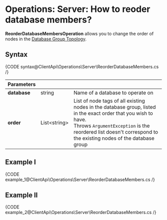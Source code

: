 # Operations: Server: How to reoder database members?

**ReorderDatabaseMembersOperation** allows you to change the order of nodes in the [Database Group Topology](../../../studio/database/settings/manage-database-group).

## Syntax

{CODE syntax@ClientApi\Operations\Server\ReorderDatabaseMembers.cs /}

| Parameters | | |
| ------------- | ------------- | ----- |
| **database** | string | Name of a database to operate on |
| **order** | List\<string> | List of node tags of all existing nodes in the database group, listed in the exact order that you wish to have. <br> Throws `ArgumentException` is the reordered list doesn't correspond to the existing nodes of the database group |


## Example I

{CODE example_1@ClientApi\Operations\Server\ReorderDatabaseMembers.cs /}

## Example II

{CODE example_2@ClientApi\Operations\Server\ReorderDatabaseMembers.cs /}
